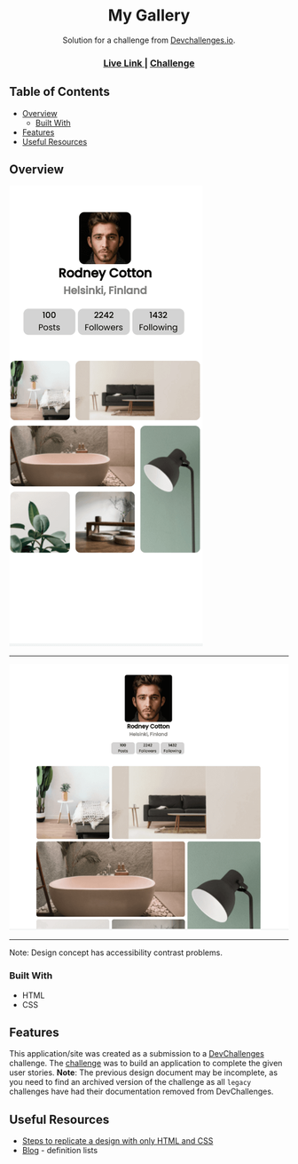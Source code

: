 <h1 align="center">My Gallery</h1>

<div align="center">
   Solution for a challenge from  <a href="http://devchallenges.io" target="_blank">Devchallenges.io</a>.
</div>

<div align="center">
  <h3>
    <a href="https://jdegand.github.io/my-gallery">
      Live Link
    </a>
    <span> | </span>
    <a href="https://web.archive.org/web/20240526045248/https://legacy.devchallenges.io/challenges/gcbWLxG6wdennelX7b8I">
      Challenge
    </a>
  </h3>
</div>

## Table of Contents

- [Overview](#overview)
  - [Built With](#built-with)
- [Features](#features)
- [Useful Resources](#useful-resources)

## Overview

![Mobile](my-gallery-mobile.png)

***

![Desktop](my-gallery-desktop.png)

***

Note: Design concept has accessibility contrast problems.  

### Built With

- HTML
- CSS

## Features

This application/site was created as a submission to a [DevChallenges](https://devchallenges.io/challenges) challenge. The [challenge](https://web.archive.org/web/20240526045248/https://legacy.devchallenges.io/challenges/gcbWLxG6wdennelX7b8I) was to build an application to complete the given user stories. **Note**: The previous design document may be incomplete, as you need to find an archived version of the challenge as all `legacy` challenges have had their documentation removed from DevChallenges.

## Useful Resources

- [Steps to replicate a design with only HTML and CSS](https://devchallenges-blogs.web.app/how-to-replicate-design/)
- [Blog](https://www.benmeadowcroft.com/webdev/articles/definition-lists/) - definition lists
